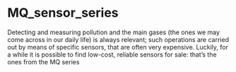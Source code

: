 # MQ_sensor_series
Detecting and measuring pollution and the main gases (the ones we may come across in our daily life) is always relevant; such operations are carried out by means of specific sensors, that are often very expensive. Luckily, for a while it is possible to find low-cost, reliable sensors for sale: that’s the ones from the MQ series
